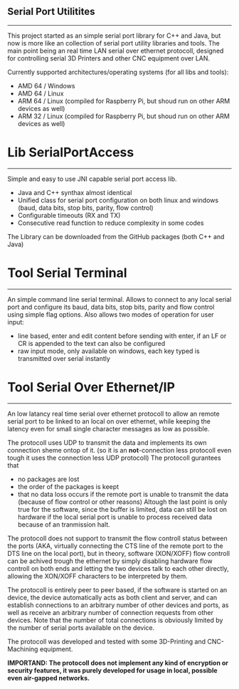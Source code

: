 ## Serial Port Utilitites
---
This project started as an simple serial port library for C++ and Java, but now is more like an collection of serial port utility libraries and tools.
The main point being an real time LAN serial over ethernet protocoll, designed for controlling serial 3D Printers and other CNC equipment over LAN.

Currently supported architectures/operating systems (for all libs and tools):
- AMD 64 / Windows
- AMD 64 / Linux
- ARM 64 / Linux (compiled for Raspberry Pi, but shoud run on other ARM devices as well)
- ARM 32 / Linux (compiled for Raspberry Pi, but shoud run on other ARM devices as well)

# Lib SerialPortAccess
---
Simple and easy to use JNI capable serial port access lib.
- Java and C++ synthax almost identical
- Unified class for serial port configuration on both linux and windows (baud, data bits, stop bits, parity, flow control)
- Configurable timeouts (RX and TX)
- Consecutive read function to reduce complexity in some codes

The Library can be downloaded from the GitHub packages (both C++ and Java)

# Tool Serial Terminal
---
An simple command line serial terminal.
Allows to connect to any local serial port and configure its baud, data bits, stop bits, parity and flow control using simple flag options.
Also allows two modes of operation for user input:
- line based, enter and edit content before sending with enter, if an LF or CR is appended to the text can also be configured
- raw input mode, only available on windows, each key typed is transmitted over serial instantly

# Tool Serial Over Ethernet/IP
---
An low latancy real time serial over ethernet protocoll to allow an remote serial port to be linked to an local on over ethernet, while keeping the latency even for small single character messages as low as possible.

The protocoll uses UDP to transmit the data and implements its own connection sheme ontop of it. (so it is an **not**-connection less protocoll even tough it uses the connection less UDP protocoll)
The protocoll gurantees that
- no packages are lost
- the order of the packages is keept
- that no data loss occurs if the remote port is unable to transmit the data (because of flow control or other reasons)
Altough the last point is only true for the software, since the buffer is limited, data can still be lost on hardware if the local serial port is unable to process received data because of an tranmission halt.

The protocoll does not support to transmit the flow controll status between the ports (AKA, virtually connecting the CTS line of the remote port to the DTS line on the local port), but in theory, software (XON/XOFF) flow controll can be achived trough the ethernet by simply disabling hardware flow controll on both ends and letting the two devices talk to each other directly, allowing the XON/XOFF characters to be interpreted by them.

The protocoll is entirely peer to peer based, if the software is started on an device, the device automatically acts as both client and server, and can establish connections to an arbitrary number of other devices and ports, as well as receive an arbitrary number of connection requests from other devices.
Note that the number of total connections is obviously limited by the number of serial ports available on the device.

The protocoll was developed and tested with some 3D-Printing and CNC-Machining equipment.

**IMPORTAND: The protocoll does not implement any kind of encryption or security features, it was purely developed for usage in local, possible even air-gapped networks.**
